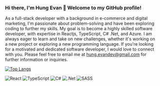 ### Hi there, I'm Hung Evan 👋 Welcome to my GitHub profile!
As a full-stack developer with a background in e-commerce and digital marketing, I'm passionate about problem-solving and have been exploring coding to further my skills. My goal is to become a highly skilled software developer, with expertise in Reactjs, TypeScript, C# .Net, and Azure.
I am always eager to learn and take on new challenges, whether it's working on a new project or exploring a new programming language. If you're looking for a motivated and dedicated software developer, I would love to connect with you. Please feel free to email me at hung.evandev@gmail.com for further information or inquiries.

[![Top Langs](https://github-readme-stats.vercel.app/api/top-langs?username=HungHoang108)](https://github.com/anuraghazra/github-readme-stats)

![React](https://img.shields.io/badge/react-%2320232a.svg?style=for-the-badge&logo=react&logoColor=%2361DAFB)
![TypeScript](https://img.shields.io/badge/typescript-%23007ACC.svg?style=for-the-badge&logo=typescript&logoColor=white)
![C#](https://img.shields.io/badge/c%23-%23239120.svg?style=for-the-badge&logo=c-sharp&logoColor=white)
![.Net](https://img.shields.io/badge/.NET-5C2D91?style=for-the-badge&logo=.net&logoColor=white)
![SASS](https://img.shields.io/badge/SASS-hotpink.svg?style=for-the-badge&logo=SASS&logoColor=white)
